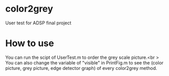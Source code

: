 # color2grey
User test for ADSP final project

# How to use
You can run the scipt of UserTest.m to order the grey scale picture.<br \>
You can also change the variable of "visible" in PrintFig.m to see the 
(color picture, grey picture, edge detector graph) of every color2grey method.
